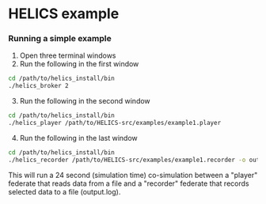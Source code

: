 # HELICS example

### Running a simple example

1. Open three terminal windows
2. Run the following in the first window

```bash
cd /path/to/helics_install/bin
./helics_broker 2
```

3. Run the following in the second window

```bash
cd /path/to/helics_install/bin
./helics_player /path/to/HELICS-src/examples/example1.player
```

4. Run the following in the last window

```bash
cd /path/to/helics_install/bin
./helics_recorder /path/to/HELICS-src/examples/example1.recorder -o output.log
```

This will run a 24 second (simulation time) co-simulation between a "player" federate that reads data from a file and a "recorder" federate that records selected data to a file (output.log).